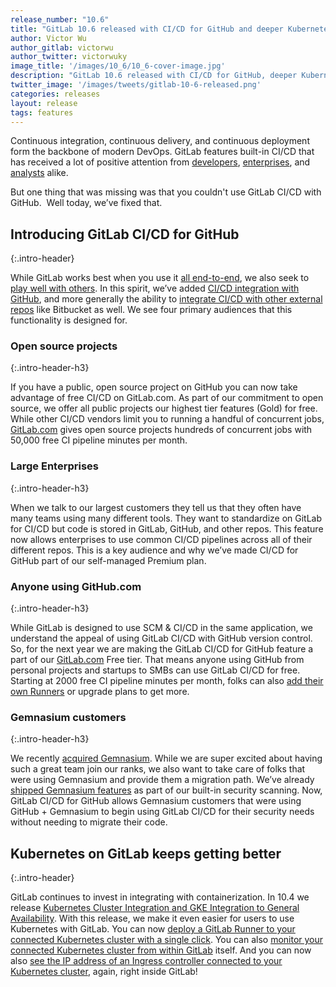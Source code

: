 ```yaml
---
release_number: "10.6"
title: "GitLab 10.6 released with CI/CD for GitHub and deeper Kubernetes integration"
author: Victor Wu
author_gitlab: victorwu
author_twitter: victorwuky
image_title: '/images/10_6/10_6-cover-image.jpg'
description: "GitLab 10.6 released with CI/CD for GitHub, deeper Kubernetes integration, group issue board in Core and Free, and lots more!"
twitter_image: '/images/tweets/gitlab-10-6-released.png'
categories: releases
layout: release
tags: features
---
```


Continuous integration, continuous delivery, and continuous deployment form the backbone of modern DevOps. GitLab features built-in CI/CD that has received a lot of positive attention from [developers](http://blog.thehumangeo.com/gitlab-autoscale-runners.html), [enterprises](/blog/2017/06/07/continuous-integration-ticketmaster/), and [analysts](/blog/2017/09/27/gitlab-leader-continuous-integration-forrester-wave/) alike.

But one thing that was missing was that you couldn't use GitLab CI/CD with GitHub.  Well today, we’ve fixed that.

<!-- more -->

## Introducing GitLab CI/CD for GitHub
{:.intro-header}

While GitLab works best when you use it [all end-to-end](/handbook/product/single-application/), we also seek to [play well with others](/direction/#plays-well-with-others). In this spirit, we’ve added [CI/CD integration with GitHub](/solutions/github/), and more generally the ability
to [integrate CI/CD with other external repos](#gitlab-cicd-for-external-repos) like Bitbucket as well. We see four primary audiences that this functionality is designed for. 

### Open source projects
{:.intro-header-h3}

If you have a public, open source project on GitHub you can now take advantage of free CI/CD on GitLab.com. As part of our commitment to open source, we offer all public projects our highest tier features (Gold) for free. While other CI/CD vendors limit you to running a handful of concurrent jobs, [GitLab.com](https://GitLab.com) gives open source projects hundreds of concurrent jobs with 50,000 free CI pipeline minutes per month.

### Large Enterprises
{:.intro-header-h3}

When we talk to our largest customers they tell us that they often have many teams using many different tools. They want to standardize on GitLab for CI/CD but code is stored in GitLab, GitHub, and other repos. This feature now allows enterprises to use common CI/CD pipelines across all of their different repos. This is a key audience and why we’ve made CI/CD for GitHub part of our self-managed Premium plan.

### Anyone using GitHub.com
{:.intro-header-h3}

While GitLab is designed to use SCM & CI/CD in the same application, we understand the appeal of using GitLab CI/CD with GitHub version control. So, for the next year we are making the GitLab CI/CD for GitHub feature a part of our [GitLab.com](https://GitLab.com) Free tier. That means anyone using GitHub from personal projects and startups to SMBs can use GitLab CI/CD for free. Starting at 2000 free CI pipeline minutes per month, folks can also [add their own Runners](https://docs.gitlab.com/ee/ci/runners/runners_scope.html#specific-runners) or upgrade plans to get more.

### Gemnasium customers
{:.intro-header-h3}

We recently [acquired Gemnasium](/press/releases/2018-01-30-gemnasium-acquisition.html). While we are super excited about having such a great team join our ranks, we also want to take care of folks that were using Gemnasium and provide them a migration path. We’ve already [shipped Gemnasium features](/blog/2018/02/22/gitlab-10-5-released/#gemnasium-dependency-checks) as part of our built-in security scanning. Now, GitLab CI/CD for GitHub allows Gemnasium customers that were using GitHub + Gemnasium to begin using GitLab CI/CD for their security needs without needing to migrate their code.

## Kubernetes on GitLab keeps getting better
{:.intro-header}

GitLab continues to invest in integrating with containerization. In 10.4 we release [Kubernetes Cluster Integration and GKE Integration to General Availability](/blog/2018/01/22/gitlab-10-4-released/#gitlab-clusters-now-generally-available). With this release, we make it even easier for users to use Kubernetes with GitLab. You can now [deploy a GitLab Runner to your connected Kubernetes cluster with a single click](#quick-deploy-of-gitlab-runner-to-kubernetes-cluster). You can also [monitor your connected Kubernetes cluster from within GitLab](#kubernetes-cluster-monitoring) itself. And you can now also [see the IP address of an Ingress controller connected to your Kubernetes cluster](#ingress-ip-address-on-kubernetes-cluster-page), again, right inside GitLab!

<style>
@media (min-width: 768px) {
  .intro-header-h3 {
    font-size: 28px !important;
  }
}
</style>
